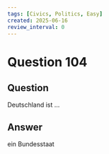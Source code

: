 ```yaml
---
tags: [Civics, Politics, Easy]
created: 2025-06-16
review_interval: 0
---
```


# Question 104

## Question

Deutschland ist ...

## Answer

ein Bundesstaat
